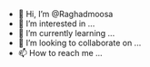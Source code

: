 - 👋 Hi, I’m @Raghadmoosa
- 👀 I’m interested in ...
- 🌱 I’m currently learning ...
- 💞️ I’m looking to collaborate on ...
- 📫 How to reach me ...

<!---
Raghadmoosa/Raghadmoosa is a ✨ special ✨ repository because its `README.md` (this file) appears on your GitHub profile.
You can click the Preview link to take a look at your changes.
--->
